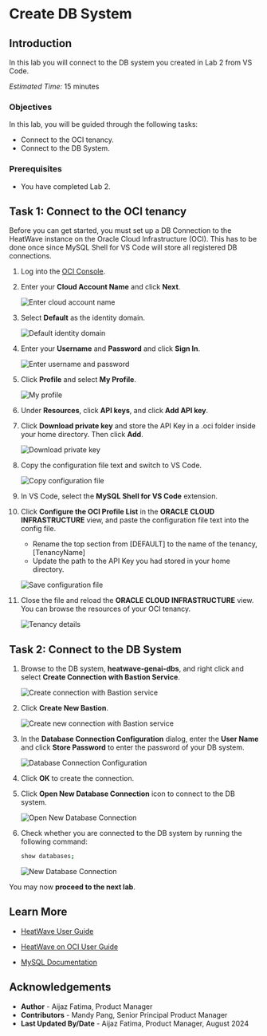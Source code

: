 # Create DB System

## Introduction

In this lab you will connect to the DB system you created in Lab 2 from VS Code.

_Estimated Time:_ 15 minutes

### Objectives

In this lab, you will be guided through the following tasks:

- Connect to the OCI tenancy.
- Connect to the DB System.

### Prerequisites

- You have completed Lab 2.


## Task 1:  Connect to the OCI tenancy

Before you can get started, you must set up a DB Connection to the HeatWave instance on the Oracle Cloud Infrastructure (OCI). This has to be done once since MySQL Shell for VS Code will store all registered DB connections.

1. Log into the [OCI Console](https://www.oracle.com/cloud/sign-in.html?redirect_uri=https%3A%2F%2Fcloud.oracle.com%2F).

2. Enter your **Cloud Account Name** and click **Next**. 
    
    ![Enter cloud account name](./images/1-cloud-account-name.png "Enter cloud account name")

3. Select **Default** as the identity domain.

    ![Default identity domain](./images/16-default-identity-domain.png "Default identity domain")

4. Enter your **Username** and **Password** and click **Sign In**.

    ![Enter username and password](./images/2-username.png "Enter username and password")

5. Click **Profile** and select **My Profile**.

    ![My profile](./images/3-profile.png "My profile")

6.	Under **Resources**, click **API keys**, and click **Add API key**.

7. Click **Download private key** and store the API Key in a .oci folder inside your home directory. Then click **Add**.
    
    ![Download private key](./images/4-add-api-key.png "Download private key")

8. Copy the configuration file text and switch to VS Code.

    ![Copy configuration file](./images/5-copy-config.png "Copy configuration file")

9. In VS Code, select the **MySQL Shell for VS Code** extension.

10. Click **Configure the OCI Profile List** in the **ORACLE CLOUD INFRASTRUCTURE** view, and paste the configuration file text into the config file.

    - Rename the top section from [DEFAULT] to the name of the tenancy, [TenancyName]
    - Update the path to the API Key you had stored in your home directory.

    ![Save configuration file](./images/6-save-config.png "Save configuration file")

11. Close the file and reload the **ORACLE CLOUD INFRASTRUCTURE** view. You can browse the resources of your OCI tenancy.

    ![Tenancy details](./images/7-tenancy-details.png "Tenancy details")


## Task 2: Connect to the DB System

1. Browse to the DB system, **heatwave-genai-dbs**, and right click and select **Create Connection with Bastion Service**.

    ![Create connection with Bastion service](./images/8-create-bastion.png "Create connection with Bastion service")

2. Click **Create New Bastion**.

    ![Create new connection with Bastion service](./images/9-create-new-bastion.png "Create new connection with Bastion service")

3. In the **Database Connection Configuration** dialog, enter the **User Name** and click **Store Password** to enter the password of your DB system.

    ![Database Connection Configuration](./images/10-database-connection.png "Database Connection Configuration")

4. Click **OK** to create the connection. 

5. Click **Open New Database Connection** icon to connect to the DB system. 

    ![Open New Database Connection](./images/11-open-database-connection.png "Open New Database Connection")

6. Check whether you are connected to the DB system by running the following command:

    ```bash
    show databases;
    ```

    ![New Database Connection](./images/12-show-databases.png "New Database Connection")

You may now **proceed to the next lab**.

## Learn More

- [HeatWave User Guide](https://dev.mysql.com/doc/heatwave/en/)

- [HeatWave on OCI User Guide](https://docs.oracle.com/en-us/iaas/mysql-database/index.html)

- [MySQL Documentation](https://dev.mysql.com/)

## Acknowledgements

- **Author** - Aijaz Fatima, Product Manager
- **Contributors** - Mandy Pang, Senior Principal Product Manager
- **Last Updated By/Date** - Aijaz Fatima, Product Manager, August 2024